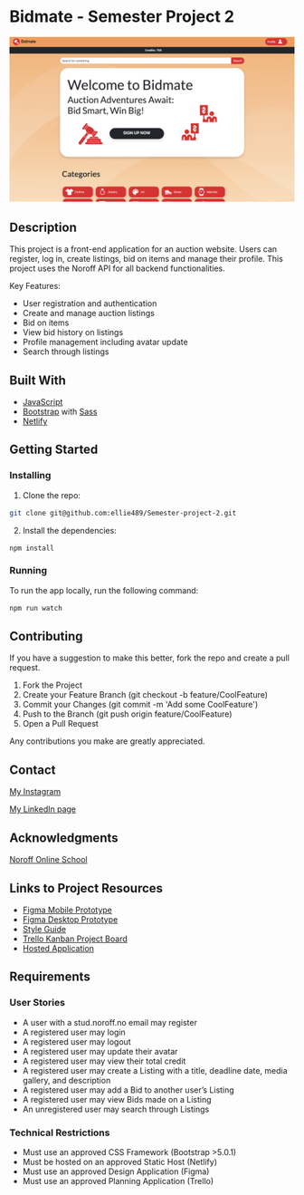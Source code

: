 # Bidmate - Semester Project 2
![image](https://github.com/ellie489/Semester-project-2/blob/main/images/Skjermbilde%202024-06-04%20kl.%2010.50.45.png)

## Description

This project is a front-end application for an auction website. Users can register, log in, create listings, bid on items and manage their profile. This project uses the Noroff API for all backend functionalities.

Key Features:
- User registration and authentication
- Create and manage auction listings
- Bid on items
- View bid history on listings
- Profile management including avatar update
- Search through listings

## Built With

- [JavaScript](https://www.javascript.com/)
- [Bootstrap](https://getbootstrap.com) with [Sass](https://sass-lang.com/)
- [Netlify](https://www.netlify.com/) 

## Getting Started

### Installing

1. Clone the repo:

```bash
git clone git@github.com:ellie489/Semester-project-2.git
```

2. Install the dependencies:

```
npm install
```

### Running

To run the app locally, run the following command:

```bash
npm run watch
```

## Contributing

If you have a suggestion to make this better, fork the repo and create a pull request.

1. Fork the Project
2. Create your Feature Branch (git checkout -b feature/CoolFeature)
3. Commit your Changes (git commit -m 'Add some CoolFeature')
4. Push to the Branch (git push origin feature/CoolFeature)
5. Open a Pull Request

Any contributions you make are greatly appreciated.

## Contact

[My Instagram](https://www.instagram.com/elisabeth.h0pe/)

[My LinkedIn page](https://www.linkedin.com/in/elisabeth-hope-7103a2199/)


## Acknowledgments

[Noroff Online School](https://www.noroff.no/)

## Links to Project Resources
- [Figma Mobile Prototype](https://www.figma.com/proto/R4ZEdHob0sxs1FOMSMU9mM/Semester-Project-2-CA?page-id=4%3A912&node-id=5-49&viewport=491%2C305%2C0.16&t=NfdZy4VW4PmuwodS-1&scaling=scale-down&starting-point-node-id=5%3A49)
- [Figma Desktop Prototype](https://www.figma.com/proto/R4ZEdHob0sxs1FOMSMU9mM/Semester-Project-2-CA?page-id=92%3A2789&node-id=92-2798&viewport=581%2C519%2C0.09&t=9mIQXBobVK87neFh-1&scaling=min-zoom&starting-point-node-id=92%3A2798)
- [Style Guide](https://www.figma.com/proto/R4ZEdHob0sxs1FOMSMU9mM/Semester-Project-2-CA?page-id=165%3A26&node-id=165-45&viewport=456%2C1215%2C0.1&t=Ldlv7VDxkL2M0f66-1&scaling=min-zoom)
- [Trello Kanban Project Board](https://trello.com/b/qKo6Ebux)
- [Hosted Application](https://exquisite-entremet-c7e38e.netlify.app/)

## Requirements
### User Stories
- A user with a stud.noroff.no email may register
- A registered user may login
- A registered user may logout
- A registered user may update their avatar
- A registered user may view their total credit
- A registered user may create a Listing with a title, deadline date, media gallery, and description
- A registered user may add a Bid to another user’s Listing
- A registered user may view Bids made on a Listing
- An unregistered user may search through Listings

### Technical Restrictions
- Must use an approved CSS Framework (Bootstrap >5.0.1)
- Must be hosted on an approved Static Host (Netlify)
- Must use an approved Design Application (Figma)
- Must use an approved Planning Application (Trello)
